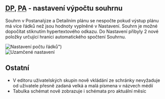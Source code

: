 ﻿---
categories: [fenix]
layout: fenix
---
## <abbr title="Detailní plán">DP</abbr>, <abbr title="Postanalýza">PA</abbr> - nastavení výpočtu souhrnu
Souhrn v Postanalýze a Detailním plánu se nespočte pokud výstup plánu má více řádků než jsou hodnoty vyplněné v Nastavení. Souhrn je možné dopočítat stiknutím hypertextového odkazu. Do Nastavení přibyly 2 nové položky určující hranici automatického spočtení Souhrnu. 
 
![Nastavení počtu řádků")]({{site.url}}/data/nastaveniradkusouhrnu.PNG "Nastavení počtu řádků")
<br /> ![Uzamčené nastavení]({{site.url}}/data/nespoctenysouhrn.PNG "Hypertext v souhrnu")
## Ostatní

<ul>
	<li>V editoru uživatelských skupin nově vkládání ze schránky nevyžaduje od uživatele přesně zadaná velká a malá písmena v názvech médií</li>
	<li>Tabulka schémat nově zobrazuje i schémata pro aktuální měsíc</li>

</ul>









